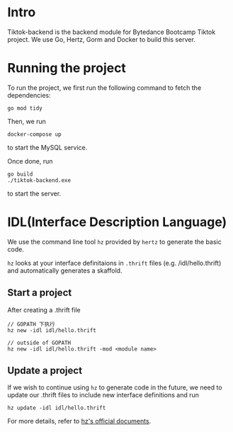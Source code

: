 # Intro

Tiktok-backend is the backend module for Bytedance Bootcamp Tiktok project. We use Go, Hertz, Gorm and Docker to build this server.

# Running the project

To run the project, we first run the following command to fetch the dependencies:

```console
go mod tidy
```

Then, we run

```console
docker-compose up
```

to start the MySQL service.

Once done, run

```console
go build
./tiktok-backend.exe
```

to start the server.

# IDL(Interface Description Language)
We use the command line tool `hz` provided by `hertz` to generate the basic code.

`hz` looks at your interface definitaions in  `.thrift` files (e.g. /idl/hello.thrift) and automatically generates a skaffold.

## Start a project
After creating a .thrift file
```
// GOPATH 下执行
hz new -idl idl/hello.thrift

// outside of GOPATH
hz new -idl idl/hello.thrift -mod <module name>
```

## Update a project
If we wish to continue using `hz` to generate code in the future, we need to update our .thrift files to include new interface definitions and run
```
hz update -idl idl/hello.thrift
```
For more details, refer to [hz's official documents](https://www.cloudwego.io/zh/docs/hertz/tutorials/toolkit/toolkit/).
